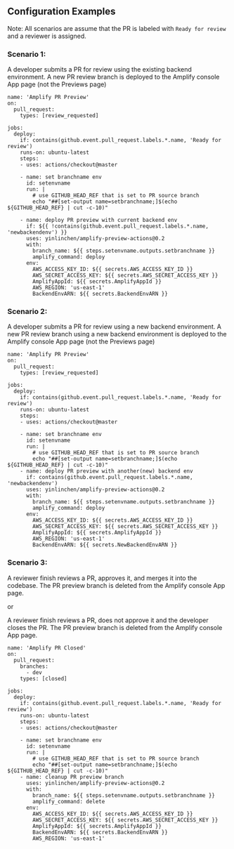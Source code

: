 ## Configuration Examples

Note: All scenarios are assume that the PR is labeled with `Ready for review` and a reviewer is assigned.

### Scenario 1:
A developer submits a PR for review using the existing backend environment. A new PR review branch is deployed to the Amplify console App page (not the Previews page)

```
name: 'Amplify PR Preview'
on:
  pull_request:
    types: [review_requested]

jobs:
  deploy:
    if: contains(github.event.pull_request.labels.*.name, 'Ready for review')
    runs-on: ubuntu-latest
    steps:
    - uses: actions/checkout@master

    - name: set branchname env
      id: setenvname
      run: |
        # use GITHUB_HEAD_REF that is set to PR source branch
        echo "##[set-output name=setbranchname;]$(echo ${GITHUB_HEAD_REF} | cut -c-10)"

    - name: deploy PR preview with current backend env
      if: ${{ !contains(github.event.pull_request.labels.*.name, 'newbackendenv') }}
      uses: yinlinchen/amplify-preview-actions@0.2
      with:
        branch_name: ${{ steps.setenvname.outputs.setbranchname }}
        amplify_command: deploy
      env:
        AWS_ACCESS_KEY_ID: ${{ secrets.AWS_ACCESS_KEY_ID }}
        AWS_SECRET_ACCESS_KEY: ${{ secrets.AWS_SECRET_ACCESS_KEY }}
        AmplifyAppId: ${{ secrets.AmplifyAppId }}
        AWS_REGION: 'us-east-1'
        BackendEnvARN: ${{ secrets.BackendEnvARN }}
```

### Scenario 2:
A developer submits a PR for review using a new backend environment. A new PR review branch using a new backend environment is deployed to the Amplify console App page (not the Previews page)

```
name: 'Amplify PR Preview'
on:
  pull_request:
    types: [review_requested]

jobs:
  deploy:
    if: contains(github.event.pull_request.labels.*.name, 'Ready for review')
    runs-on: ubuntu-latest
    steps:
    - uses: actions/checkout@master

    - name: set branchname env
      id: setenvname
      run: |
        # use GITHUB_HEAD_REF that is set to PR source branch
        echo "##[set-output name=setbranchname;]$(echo ${GITHUB_HEAD_REF} | cut -c-10)"
    - name: deploy PR preview with another(new) backend env
      if: contains(github.event.pull_request.labels.*.name, 'newbackendenv')
      uses: yinlinchen/amplify-preview-actions@0.2
      with:
        branch_name: ${{ steps.setenvname.outputs.setbranchname }}
        amplify_command: deploy
      env:
        AWS_ACCESS_KEY_ID: ${{ secrets.AWS_ACCESS_KEY_ID }}
        AWS_SECRET_ACCESS_KEY: ${{ secrets.AWS_SECRET_ACCESS_KEY }}
        AmplifyAppId: ${{ secrets.AmplifyAppId }}
        AWS_REGION: 'us-east-1'
        BackendEnvARN: ${{ secrets.NewBackendEnvARN }}
```

### Scenario 3:
A reviewer finish reviews a PR, approves it, and merges it into the codebase. The PR preview branch is deleted from the Amplify console App page.

or

A reviewer finish reviews a PR, does not approve it and the developer closes the PR. The PR preview branch is deleted from the Amplify console App page.

```
name: 'Amplify PR Closed'
on:
  pull_request:
    branches:
      - dev
    types: [closed]

jobs:
  deploy:
    if: contains(github.event.pull_request.labels.*.name, 'Ready for review')
    runs-on: ubuntu-latest
    steps:
    - uses: actions/checkout@master

    - name: set branchname env
      id: setenvname
      run: |
        # use GITHUB_HEAD_REF that is set to PR source branch
        echo "##[set-output name=setbranchname;]$(echo ${GITHUB_HEAD_REF} | cut -c-10)"
    - name: cleanup PR preview branch
      uses: yinlinchen/amplify-preview-actions@0.2
      with:
        branch_name: ${{ steps.setenvname.outputs.setbranchname }}
        amplify_command: delete
      env:
        AWS_ACCESS_KEY_ID: ${{ secrets.AWS_ACCESS_KEY_ID }}
        AWS_SECRET_ACCESS_KEY: ${{ secrets.AWS_SECRET_ACCESS_KEY }}
        AmplifyAppId: ${{ secrets.AmplifyAppId }}
        BackendEnvARN: ${{ secrets.BackendEnvARN }}
        AWS_REGION: 'us-east-1'
```